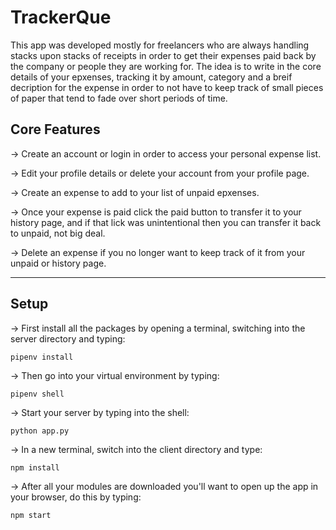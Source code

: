 # TrackerQue
This app was developed mostly for freelancers who are always handling stacks upon stacks of receipts in order to get their expenses paid back by the company or people they are working for. The idea is to write in the core details of your epxenses, tracking it by amount, category and a breif decription for the expense in order to not have to keep track of small pieces of paper that tend to fade over short periods of time. 

## Core Features 
-> Create an account or login in order to access your personal expense list.   

-> Edit your profile details or delete your account from your profile page.

-> Create an expense to add to your list of unpaid epxenses.

-> Once your expense is paid click the paid button to transfer it to your history page, and if that lick was unintentional then you can transfer it back to unpaid, not big deal. 

-> Delete an expense if you no longer want to keep track of it from your unpaid or history page. 

---
## Setup 
-> First install all the packages by opening a terminal, switching into the server directory and typing: 
```
pipenv install 
```
-> Then go into your virtual environment by typing:
```
pipenv shell
```
-> Start your server by typing into the shell: 
```
python app.py
```
-> In a new terminal, switch into the client directory and type:
```
npm install
```
-> After all your modules are downloaded you'll want to open up the app in your browser, do this by typing:
```
npm start
```